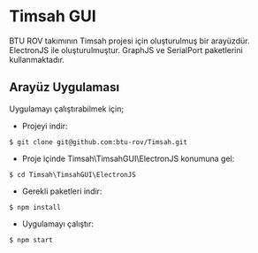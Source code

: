 # Timsah GUI
BTU ROV takımının Timsah projesi için oluşturulmuş bir arayüzdür. ElectronJS ile oluşturulmuştur. 
GraphJS ve SerialPort paketlerini kullanmaktadır.

## Arayüz Uygulaması
Uygulamayı çalıştırabilmek için;
- Projeyi indir:
```shell
$ git clone git@github.com:btu-rov/Timsah.git
```

- Proje içinde Timsah\TimsahGUI\ElectronJS konumuna gel:
```shell
$ cd Timsah\TimsahGUI\ElectronJS
```

- Gerekli paketleri indir:
```shell
$ npm install
```

- Uygulamayı çalıştır:
```shell
$ npm start
```
